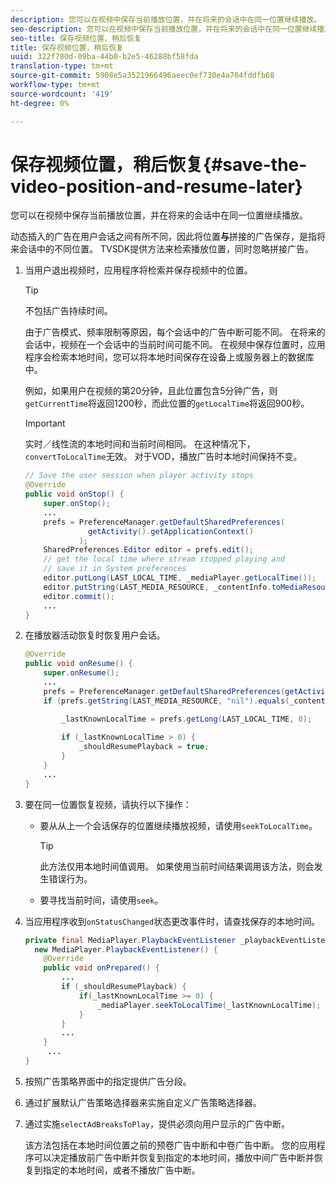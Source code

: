 ```yaml
---
description: 您可以在视频中保存当前播放位置，并在将来的会话中在同一位置继续播放。
seo-description: 您可以在视频中保存当前播放位置，并在将来的会话中在同一位置继续播放。
seo-title: 保存视频位置，稍后恢复
title: 保存视频位置，稍后恢复
uuid: 322f780d-09ba-44b0-b2e5-46288bf58fda
translation-type: tm+mt
source-git-commit: 5908e5a3521966496aeec0ef730e4a704fddfb68
workflow-type: tm+mt
source-wordcount: '419'
ht-degree: 0%

---
```



# 保存视频位置，稍后恢复{#save-the-video-position-and-resume-later}

您可以在视频中保存当前播放位置，并在将来的会话中在同一位置继续播放。

动态插入的广告在用户会话之间有所不同，因此将位置&#x200B;**与**&#x200B;拼接的广告保存，是指将来会话中的不同位置。 TVSDK提供方法来检索播放位置，同时忽略拼接广告。

1. 当用户退出视频时，应用程序将检索并保存视频中的位置。

   >[!TIP]
   >
   >不包括广告持续时间。

   由于广告模式、频率限制等原因，每个会话中的广告中断可能不同。 在将来的会话中，视频在一个会话中的当前时间可能不同。 在视频中保存位置时，应用程序会检索本地时间，您可以将本地时间保存在设备上或服务器上的数据库中。

   例如，如果用户在视频的第20分钟，且此位置包含5分钟广告，则`getCurrentTime`将返回1200秒，而此位置的`getLocalTime`将返回900秒。

   >[!IMPORTANT]
   >
   >实时／线性流的本地时间和当前时间相同。 在这种情况下，`convertToLocalTime`无效。 对于VOD，播放广告时本地时间保持不变。

   ```java
   // Save the user session when player activity stops 
   @Override 
   public void onStop() { 
       super.onStop(); 
       ... 
       prefs = PreferenceManager.getDefaultSharedPreferences( 
                 getActivity().getApplicationContext() 
               ); 
       SharedPreferences.Editor editor = prefs.edit(); 
       // get the local time where stream stopped playing and  
       // save it in System preferences 
       editor.putLong(LAST_LOCAL_TIME, _mediaPlayer.getLocalTime());  
       editor.putString(LAST_MEDIA_RESOURCE, _contentInfo.toMediaResource().getUrl()); 
       editor.commit(); 
       ... 
   } 
   ```

1. 在播放器活动恢复时恢复用户会话。

   ```java
   @Override 
   public void onResume() { 
       super.onResume(); 
       ... 
       prefs = PreferenceManager.getDefaultSharedPreferences(getActivity().getApplicationContext()); 
       if (prefs.getString(LAST_MEDIA_RESOURCE, "nil").equals(_contentInfo.toMediaResource().getUrl())) { 
   
           _lastKnownLocalTime = prefs.getLong(LAST_LOCAL_TIME, 0);    // get the last local time saved  
                                                                       // in system preferences 
           if (_lastKnownLocalTime > 0) { 
               _shouldResumePlayback = true; 
           } 
       } 
       ... 
   } 
   ```

1. 要在同一位置恢复视频，请执行以下操作：

   * 要从从上一个会话保存的位置继续播放视频，请使用`seekToLocalTime`。

      >[!TIP]
      >
      >此方法仅用本地时间值调用。 如果使用当前时间结果调用该方法，则会发生错误行为。

   * 要寻找当前时间，请使用`seek`。

1. 当应用程序收到`onStatusChanged`状态更改事件时，请查找保存的本地时间。

   ```java
   private final MediaPlayer.PlaybackEventListener _playbackEventListener =  
     new MediaPlayer.PlaybackEventListener() { 
       @Override 
       public void onPrepared() { 
           ... 
           if (_shouldResumePlayback) { 
               if(_lastKnownLocalTime >= 0) { 
                   _mediaPlayer.seekToLocalTime(_lastKnownLocalTime); 
               } 
           } 
           ... 
       } 
        ... 
   } 
   ```

1. 按照广告策略界面中的指定提供广告分段。
1. 通过扩展默认广告策略选择器来实施自定义广告策略选择器。
1. 通过实施`selectAdBreaksToPlay`，提供必须向用户显示的广告中断。

   该方法包括在本地时间位置之前的预卷广告中断和中卷广告中断。 您的应用程序可以决定播放前广告中断并恢复到指定的本地时间，播放中间广告中断并恢复到指定的本地时间，或者不播放广告中断。
